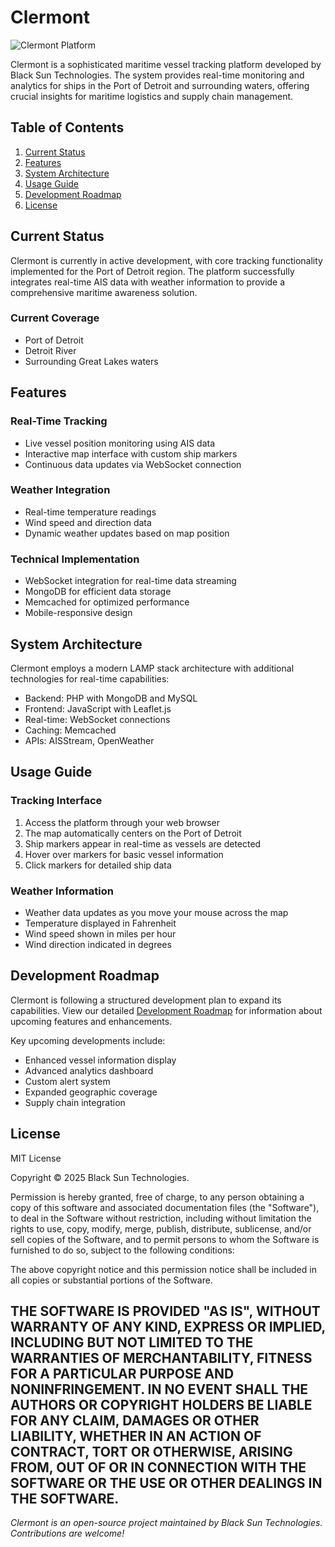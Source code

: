 # Clermont

![Clermont Platform](assets/platform_pic.png)

Clermont is a sophisticated maritime vessel tracking platform developed by Black Sun Technologies. The system provides real-time monitoring and analytics for ships in the Port of Detroit and surrounding waters, offering crucial insights for maritime logistics and supply chain management.

## Table of Contents
1. [Current Status](#current-status)
2. [Features](#features)
3. [System Architecture](#system-architecture)
4. [Usage Guide](#usage-guide)
5. [Development Roadmap](#development-roadmap)
6. [License](#license)

## Current Status

Clermont is currently in active development, with core tracking functionality implemented for the Port of Detroit region. The platform successfully integrates real-time AIS data with weather information to provide a comprehensive maritime awareness solution.

### Current Coverage
- Port of Detroit
- Detroit River
- Surrounding Great Lakes waters

## Features

### Real-Time Tracking
- Live vessel position monitoring using AIS data
- Interactive map interface with custom ship markers
- Continuous data updates via WebSocket connection

### Weather Integration
- Real-time temperature readings
- Wind speed and direction data
- Dynamic weather updates based on map position

### Technical Implementation
- WebSocket integration for real-time data streaming
- MongoDB for efficient data storage
- Memcached for optimized performance
- Mobile-responsive design

## System Architecture

Clermont employs a modern LAMP stack architecture with additional technologies for real-time capabilities:

- Backend: PHP with MongoDB and MySQL
- Frontend: JavaScript with Leaflet.js
- Real-time: WebSocket connections
- Caching: Memcached
- APIs: AISStream, OpenWeather

## Usage Guide

### Tracking Interface
1. Access the platform through your web browser
2. The map automatically centers on the Port of Detroit
3. Ship markers appear in real-time as vessels are detected
4. Hover over markers for basic vessel information
5. Click markers for detailed ship data

### Weather Information
- Weather data updates as you move your mouse across the map
- Temperature displayed in Fahrenheit
- Wind speed shown in miles per hour
- Wind direction indicated in degrees

## Development Roadmap

Clermont is following a structured development plan to expand its capabilities. View our detailed [Development Roadmap](ROADMAP.md) for information about upcoming features and enhancements.

Key upcoming developments include:
- Enhanced vessel information display
- Advanced analytics dashboard
- Custom alert system
- Expanded geographic coverage
- Supply chain integration

## License

MIT License

Copyright © 2025 Black Sun Technologies.

Permission is hereby granted, free of charge, to any person obtaining a copy of this software and associated documentation files (the "Software"), to deal in the Software without restriction, including without limitation the rights to use, copy, modify, merge, publish, distribute, sublicense, and/or sell copies of the Software, and to permit persons to whom the Software is furnished to do so, subject to the following conditions:

The above copyright notice and this permission notice shall be included in all copies or substantial portions of the Software.

THE SOFTWARE IS PROVIDED "AS IS", WITHOUT WARRANTY OF ANY KIND, EXPRESS OR IMPLIED, INCLUDING BUT NOT LIMITED TO THE WARRANTIES OF MERCHANTABILITY, FITNESS FOR A PARTICULAR PURPOSE AND NONINFRINGEMENT. IN NO EVENT SHALL THE AUTHORS OR COPYRIGHT HOLDERS BE LIABLE FOR ANY CLAIM, DAMAGES OR OTHER LIABILITY, WHETHER IN AN ACTION OF CONTRACT, TORT OR OTHERWISE, ARISING FROM, OUT OF OR IN CONNECTION WITH THE SOFTWARE OR THE USE OR OTHER DEALINGS IN THE SOFTWARE.
---

*Clermont is an open-source project maintained by Black Sun Technologies. Contributions are welcome!*
